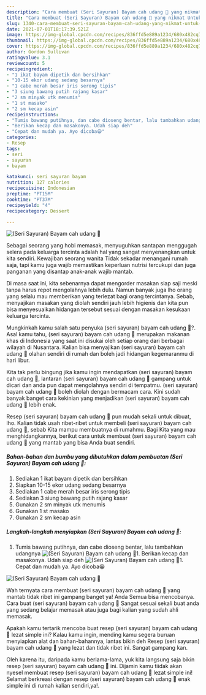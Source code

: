 ```yaml
---
description: "Cara membuat (Seri Sayuran) Bayam cah udang 🦐 yang nikmat Untuk Jualan"
title: "Cara membuat (Seri Sayuran) Bayam cah udang 🦐 yang nikmat Untuk Jualan"
slug: 1340-cara-membuat-seri-sayuran-bayam-cah-udang-yang-nikmat-untuk-jualan
date: 2021-07-01T18:17:39.521Z
image: https://img-global.cpcdn.com/recipes/836ffd5e889a1234/680x482cq70/seri-sayuran-bayam-cah-udang-🦐-foto-resep-utama.jpg
thumbnail: https://img-global.cpcdn.com/recipes/836ffd5e889a1234/680x482cq70/seri-sayuran-bayam-cah-udang-🦐-foto-resep-utama.jpg
cover: https://img-global.cpcdn.com/recipes/836ffd5e889a1234/680x482cq70/seri-sayuran-bayam-cah-udang-🦐-foto-resep-utama.jpg
author: Gordon Sullivan
ratingvalue: 3.1
reviewcount: 5
recipeingredient:
- "1 ikat bayam dipetik dan bersihkan"
- "10-15 ekor udang sedang besarnya"
- "1 cabe merah besar iris serong tipis"
- "3 siung bawang putih rajang kasar"
- "2 sm minyak utk menumis"
- "1 st masako"
- "2 sm kecap asin"
recipeinstructions:
- "Tumis bawang putihnya, dan cabe dioseng bentar, lalu tambahkan udangnya"
- "Berikan kecap dan masakonya. Udah siap deh"
- "Cepat dan mudah ya. Ayo dicoba😀"
categories:
- Resep
tags:
- seri
- sayuran
- bayam

katakunci: seri sayuran bayam 
nutrition: 127 calories
recipecuisine: Indonesian
preptime: "PT15M"
cooktime: "PT37M"
recipeyield: "4"
recipecategory: Dessert

---
```



![(Seri Sayuran) Bayam cah udang 🦐](https://img-global.cpcdn.com/recipes/836ffd5e889a1234/680x482cq70/seri-sayuran-bayam-cah-udang-🦐-foto-resep-utama.jpg)

Sebagai seorang yang hobi memasak, menyuguhkan santapan menggugah selera pada keluarga tercinta adalah hal yang sangat menyenangkan untuk kita sendiri. Kewajiban seorang  wanita Tidak sekadar menangani rumah saja, tapi kamu juga wajib memastikan keperluan nutrisi tercukupi dan juga panganan yang disantap anak-anak wajib mantab.

Di masa  saat ini, kita sebenarnya dapat mengorder masakan siap saji meski tanpa harus repot mengolahnya lebih dulu. Namun banyak juga lho orang yang selalu mau memberikan yang terlezat bagi orang tercintanya. Sebab, menyajikan masakan yang diolah sendiri jauh lebih higienis dan kita pun bisa menyesuaikan hidangan tersebut sesuai dengan masakan kesukaan keluarga tercinta. 



Mungkinkah kamu salah satu penyuka (seri sayuran) bayam cah udang 🦐?. Asal kamu tahu, (seri sayuran) bayam cah udang 🦐 merupakan makanan khas di Indonesia yang saat ini disukai oleh setiap orang dari berbagai wilayah di Nusantara. Kalian bisa menyajikan (seri sayuran) bayam cah udang 🦐 olahan sendiri di rumah dan boleh jadi hidangan kegemaranmu di hari libur.

Kita tak perlu bingung jika kamu ingin mendapatkan (seri sayuran) bayam cah udang 🦐, lantaran (seri sayuran) bayam cah udang 🦐 gampang untuk dicari dan anda pun dapat mengolahnya sendiri di tempatmu. (seri sayuran) bayam cah udang 🦐 boleh diolah dengan bermacam cara. Kini sudah banyak banget cara kekinian yang menjadikan (seri sayuran) bayam cah udang 🦐 lebih enak.

Resep (seri sayuran) bayam cah udang 🦐 pun mudah sekali untuk dibuat, lho. Kalian tidak usah ribet-ribet untuk membeli (seri sayuran) bayam cah udang 🦐, sebab Kita mampu membuatnya di rumahmu. Bagi Kita yang mau menghidangkannya, berikut cara untuk membuat (seri sayuran) bayam cah udang 🦐 yang mantab yang bisa Anda buat sendiri.

<!--inarticleads1-->

##### Bahan-bahan dan bumbu yang dibutuhkan dalam pembuatan (Seri Sayuran) Bayam cah udang 🦐:

1. Sediakan 1 ikat bayam dipetik dan bersihkan
1. Siapkan 10-15 ekor udang sedang besarnya
1. Sediakan 1 cabe merah besar iris serong tipis
1. Sediakan 3 siung bawang putih rajang kasar
1. Gunakan 2 sm minyak utk menumis
1. Gunakan 1 st masako
1. Gunakan 2 sm kecap asin




<!--inarticleads2-->

##### Langkah-langkah menyiapkan (Seri Sayuran) Bayam cah udang 🦐:

1. Tumis bawang putihnya, dan cabe dioseng bentar, lalu tambahkan udangnya
<img src="https://img-global.cpcdn.com/steps/c4a62efa3eae0f11/160x128cq70/seri-sayuran-bayam-cah-udang-🦐-langkah-memasak-1-foto.jpg" alt="(Seri Sayuran) Bayam cah udang 🦐">1. Berikan kecap dan masakonya. Udah siap deh
<img src="https://img-global.cpcdn.com/steps/af541a12a3c7eeae/160x128cq70/seri-sayuran-bayam-cah-udang-🦐-langkah-memasak-2-foto.jpg" alt="(Seri Sayuran) Bayam cah udang 🦐">1. Cepat dan mudah ya. Ayo dicoba😀
<img src="https://img-global.cpcdn.com/steps/58ce759d860d6c85/160x128cq70/seri-sayuran-bayam-cah-udang-🦐-langkah-memasak-3-foto.jpg" alt="(Seri Sayuran) Bayam cah udang 🦐">



Wah ternyata cara membuat (seri sayuran) bayam cah udang 🦐 yang mantab tidak ribet ini gampang banget ya! Anda Semua bisa mencobanya. Cara buat (seri sayuran) bayam cah udang 🦐 Sangat sesuai sekali buat anda yang sedang belajar memasak atau juga bagi kalian yang sudah ahli memasak.

Apakah kamu tertarik mencoba buat resep (seri sayuran) bayam cah udang 🦐 lezat simple ini? Kalau kamu ingin, mending kamu segera buruan menyiapkan alat dan bahan-bahannya, lantas bikin deh Resep (seri sayuran) bayam cah udang 🦐 yang lezat dan tidak ribet ini. Sangat gampang kan. 

Oleh karena itu, daripada kamu berlama-lama, yuk kita langsung saja bikin resep (seri sayuran) bayam cah udang 🦐 ini. Dijamin kamu tiidak akan nyesel membuat resep (seri sayuran) bayam cah udang 🦐 lezat simple ini! Selamat berkreasi dengan resep (seri sayuran) bayam cah udang 🦐 enak simple ini di rumah kalian sendiri,ya!.

